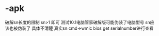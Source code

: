 # -apk
破解sn长度的限制 sn>1 即可 测试10.1电脑管家破解版可能伪装了电脑型号 sn应该也被伪装了 具体不清楚 真实sn cmd=>wmic bios get serialnumber进行查看
